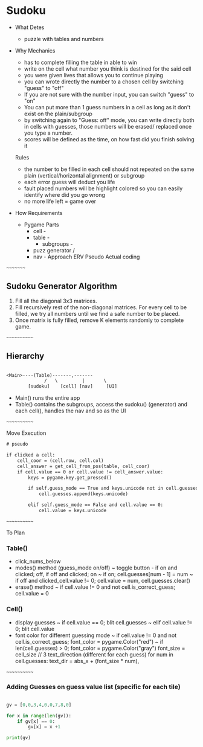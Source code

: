 # Sudoku

- What
	Detes
	- puzzle with tables and numbers

- Why
	Mechanics
	- has to complete filling the table in able to win
	- write on the cell what number you think is destined for the said cell
	- you were given lives that allows you to continue playing
	- you can wrote directly the number to  a chosen cell by switching "guess" to "off"
	- If you are not sure with the number input, you can switch "guess" to "on"
	- You can put more than 1 guess numbers in a cell as long as it don't exist on the plain/subgroup
	- by switching again to "Guess: off" mode, you can write directly both in cells with guesses, those numbers will be erased/ replaced once you type a number.
	- scores will be defined as the time, on how fast did you finish solving it

	Rules
	- the number to be filled in each cell should not repeated on the same plain (vertical/horizontal alignment) or subgroup
	- each error guess will deduct you life
	- fault placed numbers will be highlight colored so you can easily identify where did you go wrong
	- no more life left = game over

- How
	Requirements
	- Pygame
		Parts
		- cell 				-
		- table 				-
			- subgroups		-
		- puzz generator	/
		- nav					-
	Approach
	ERV
	Pseudo
	Actual coding



`~~~~~~~`

## Sudoku Generator Algorithm
1. Fill all the diagonal 3x3 matrices.
2. Fill recursively rest of the non-diagonal matrices. For every cell to be filled, we try all numbers until we find a safe number to be placed.  
3. Once matrix is fully filled, remove K elements
   randomly to complete game.

`~~~~~~~~~~`

## Hierarchy
```txt

<Main>----(Table)-------,-------
			  /   \			|       \
		[sudoku]	[cell] [nav]	 [UI]

```
- Main() runs the entire app
- Table() contains the subgroups, access the sudoku() (generator) and each cell(), handles the nav and so as the UI

`~~~~~~~~~~`

Move Execution
```txt
# pseudo

if clicked a cell:
	cell_coor = (cell.row, cell.col)
	cell_answer = get_cell_from_pos(table, cell_coor)
	if cell.value == 0 or cell.value != cell_answer.value:
		keys = pygame.key.get_pressed()

		if self.guess_mode == True and keys.unicode not in cell.guesses:
			cell.guesses.append(keys.unicode)

		elif self.guess_mode == False and cell.value == 0:
			cell.value = keys.unicode

```

`~~~~~~~~~~`

To Plan

### Table()
- click_nums_below
- modes() method (guess_mode on/off)
	~ toggle button - if on and clicked; off, if off and clicked; on
	~ if on; cell.guesses[num - 1] = num
	~ if off and clicked_cell.value != 0; cell.value = num, cell.guesses.clear()
- erase() method
	~ if cell.value != 0 and not cell.is_correct_guess; cell.value = 0

### Cell()
- display guesses
	~ if cell.value == 0; blit cell.guesses
	~ elif cell.value != 0; blit cell.value
- font color for different guessing mode
	~ if cell.value != 0 and not cell.is_correct_guess; font_color = pygame.Color("red")
	~ if len(cell.guesses) > 0;
		font_color = pygame.Color("gray") 
		font_size = cell_size // 3
		text_direction (different for each guess)
			for  num in cell.guesses:
				text_dir = abs_x + (font_size * num), 

`~~~~~~~~~~`

### Adding Guesses on guess value list (specific for each tile)
```python

gv = [0,0,3,4,0,0,7,8,0]

for x in range(len(gv)):
	if gv[x] == 0:
		gv[x] = x +1

print(gv)

```